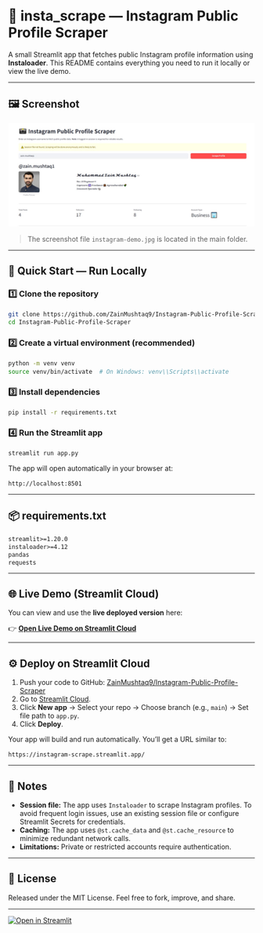 # 📸 insta_scrape — Instagram Public Profile Scraper

A small Streamlit app that fetches public Instagram profile information using **Instaloader**. This README contains everything you need to run it locally or view the live demo.

---

## 🖼️ Screenshot

![Instagram Demo Screenshot](https://raw.githubusercontent.com/ZainMushtaq9/Instagram-Public-Profile-Scraper/main/instagram%20demo.jpg)

> The screenshot file `instagram-demo.jpg` is located in the main folder.

---

## 🚀 Quick Start — Run Locally

### 1️⃣ Clone the repository

```bash
git clone https://github.com/ZainMushtaq9/Instagram-Public-Profile-Scraper.git
cd Instagram-Public-Profile-Scraper
```

### 2️⃣ Create a virtual environment (recommended)

```bash
python -m venv venv
source venv/bin/activate  # On Windows: venv\\Scripts\\activate
```

### 3️⃣ Install dependencies

```bash
pip install -r requirements.txt
```

### 4️⃣ Run the Streamlit app

```bash
streamlit run app.py
```

The app will open automatically in your browser at:

```
http://localhost:8501
```

---

## 📦 requirements.txt

```
streamlit>=1.20.0
instaloader>=4.12
pandas
requests
```

---

## 🌐 Live Demo (Streamlit Cloud)

You can view and use the **live deployed version** here:

👉 **[Open Live Demo on Streamlit Cloud](https://instagram-scrape.streamlit.app/)**

---

## ⚙️ Deploy on Streamlit Cloud

1. Push your code to GitHub: [ZainMushtaq9/Instagram-Public-Profile-Scraper](https://github.com/ZainMushtaq9/Instagram-Public-Profile-Scraper.git)
2. Go to [Streamlit Cloud](https://share.streamlit.io/).
3. Click **New app** → Select your repo → Choose branch (e.g., `main`) → Set file path to `app.py`.
4. Click **Deploy**.

Your app will build and run automatically. You’ll get a URL similar to:

```
https://instagram-scrape.streamlit.app/
```

---

## 🧠 Notes

* **Session file:** The app uses `Instaloader` to scrape Instagram profiles. To avoid frequent login issues, use an existing session file or configure Streamlit Secrets for credentials.
* **Caching:** The app uses `@st.cache_data` and `@st.cache_resource` to minimize redundant network calls.
* **Limitations:** Private or restricted accounts require authentication.

---

## 🪪 License

Released under the MIT License. Feel free to fork, improve, and share.

---

[![Open in Streamlit](https://static.streamlit.io/badges/streamlit_badge_black_white.svg)](https://instagram-scrape.streamlit.app/)
